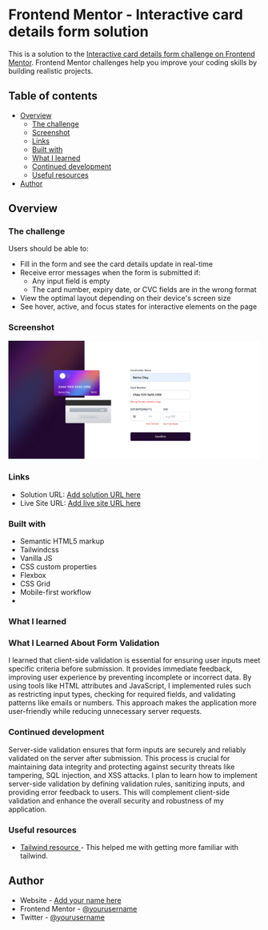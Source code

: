 # Frontend Mentor - Interactive card details form solution

This is a solution to the [Interactive card details form challenge on Frontend Mentor](https://www.frontendmentor.io/challenges/interactive-card-details-form-XpS8cKZDWw). Frontend Mentor challenges help you improve your coding skills by building realistic projects.

## Table of contents

- [Overview](#overview)
  - [The challenge](#the-challenge)
  - [Screenshot](#screenshot)
  - [Links](#links)
  - [Built with](#built-with)
  - [What I learned](#what-i-learned)
  - [Continued development](#continued-development)
  - [Useful resources](#useful-resources)
- [Author](#author)

## Overview

### The challenge

Users should be able to:

- Fill in the form and see the card details update in real-time
- Receive error messages when the form is submitted if:
  - Any input field is empty
  - The card number, expiry date, or CVC fields are in the wrong format
- View the optimal layout depending on their device's screen size
- See hover, active, and focus states for interactive elements on the page

### Screenshot

![](./assets/images/screenshot.png)

### Links

- Solution URL: [Add solution URL here](https://your-solution-url.com)
- Live Site URL: [Add live site URL here](https://your-live-site-url.com)

### Built with

- Semantic HTML5 markup
- Tailwindcss
- Vanilla JS
- CSS custom properties
- Flexbox
- CSS Grid
- Mobile-first workflow
-

### What I learned

### **What I Learned About Form Validation**

I learned that client-side validation is essential for ensuring user inputs meet specific criteria before submission. It provides immediate feedback, improving user experience by preventing incomplete or incorrect data. By using tools like HTML attributes and JavaScript, I implemented rules such as restricting input types, checking for required fields, and validating patterns like emails or numbers. This approach makes the application more user-friendly while reducing unnecessary server requests.

### Continued development

Server-side validation ensures that form inputs are securely and reliably validated on the server after submission. This process is crucial for maintaining data integrity and protecting against security threats like tampering, SQL injection, and XSS attacks. I plan to learn how to implement server-side validation by defining validation rules, sanitizing inputs, and providing error feedback to users. This will complement client-side validation and enhance the overall security and robustness of my application.

### Useful resources

- [Tailwind resource ](https://tailwindcss.com/docs/) - This helped me with getting more familiar with tailwind.

## Author

- Website - [Add your name here](https://www.your-site.com)
- Frontend Mentor - [@yourusername](https://www.frontendmentor.io/profile/yourusername)
- Twitter - [@yourusername](https://www.twitter.com/yourusername)
